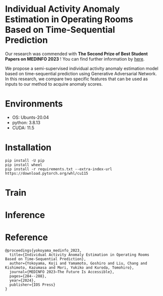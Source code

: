 # Individual Activity Anomaly Estimation in Operating Rooms Based on Time-Sequential Prediction
Our research was commended with **The Second Prize of Best Student Papers on MEDINFO 2023** ! You can find further information by [here](https://medinfo2023.org/the-international-medical-informatics-association-imia-announces-medinfo-2023-best-paper-winners/).


We propose a semi-supervised individual activity anomaly estimation model based on time-sequential prediction using Generative Adversarial Network.
In this research, we compare two specific features that can be used as inputs to our method to acquire anomaly scores.

# Environments
- OS: Ubunts-20.04
- python: 3.8.13
- CUDA: 11.5

# Installation
```
pip install -U pip
pip install wheel
pip install -r requirements.txt --extra-index-url https://download.pytorch.org/whl/cu115
```


# Train


# Inference



# Reference
```
@proceedings{yokoyama_medinfo_2023,
  title={Individual Activity Anomaly Estimation in Operating Rooms Based on Time-Sequential Prediction},
  author={Yokoyama, Koji and Yamamoto, Goshiro and Liu, Chang and Kishimoto, Kazumasa and Mori, Yukiko and Kuroda, Tomohiro},
  journal={MEDINFO 2023—The Future Is Accessible},
  pages={284--288},
  year={2024},
  publisher={IOS Press}
}
```
